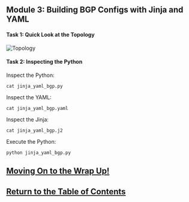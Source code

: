 ## Module 3: Building BGP Configs with Jinja and YAML

#### Task 1: Quick Look at the Topology

![Topology](jinja_yaml_topology.png)


#### Task 2: Inspecting the Python

Inspect the Python:

```
cat jinja_yaml_bgp.py
```

Inspect the YAML:

```
cat jinja_yaml_bgp.yaml
```

Inspect the Jinja:

```
cat jinja_yaml_bgp.j2
```

Execute the Python:

```
python jinja_yaml_bgp.py
```

## [Moving On to the Wrap Up!](DEVWKS_1512_Guided_5.md)
## [Return to the Table of Contents](../../README.md)

